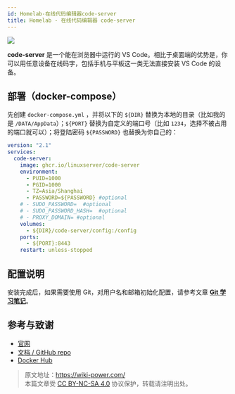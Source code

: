 ```yaml
---
id: Homelab-在线代码编辑器code-server
title: Homelab - 在线代码编辑器 code-server
---
```


![](https://wiki-media-1253965369.cos.ap-guangzhou.myqcloud.com/img/202304132214418.png)

**code-server** 是一个能在浏览器中运行的 VS Code。相比于桌面端的优势是，你可以用任意设备在线码字，包括手机与平板这一类无法直接安装 VS Code 的设备。

## 部署（docker-compose）

先创建 `docker-compose.yml` ，并将以下的 `${DIR}` 替换为本地的目录（比如我的是 `/DATA/AppData`）；`${PORT}` 替换为自定义的端口号（比如 `1234`，选择不被占用的端口就可以）；将登陆密码 `${PASSWORD}` 也替换为你自己的：

```yml title="docker-compose.yml"
version: "2.1"
services:
  code-server:
    image: ghcr.io/linuxserver/code-server
    environment:
      - PUID=1000
      - PGID=1000
      - TZ=Asia/Shanghai
      - PASSWORD=${PASSWORD} #optional
    # - SUDO_PASSWORD=  #optional
    # - SUDO_PASSWORD_HASH=  #optional
    # - PROXY_DOMAIN= #optional
    volumes:
      - ${DIR}/code-server/config:/config
    ports:
      - ${PORT}:8443
    restart: unless-stopped
```

## 配置说明

安装完成后，如果需要使用 Git，对用户名和邮箱初始化配置，请参考文章 [**Git 学习笔记**](https://wiki-power.com/Git%E5%AD%A6%E4%B9%A0%E7%AC%94%E8%AE%B0#%E5%AE%89%E8%A3%85%E4%B8%8E%E9%85%8D%E7%BD%AE)。

## 参考与致谢

- [官网](https://coder.com/docs/code-server/latest)
- [文档 / GitHub repo](https://github.com/linuxserver/docker-code-server)
- [Docker Hub](https://hub.docker.com/r/linuxserver/code-server)

> 原文地址：<https://wiki-power.com/>  
> 本篇文章受 [CC BY-NC-SA 4.0](https://creativecommons.org/licenses/by/4.0/deed.zh) 协议保护，转载请注明出处。
